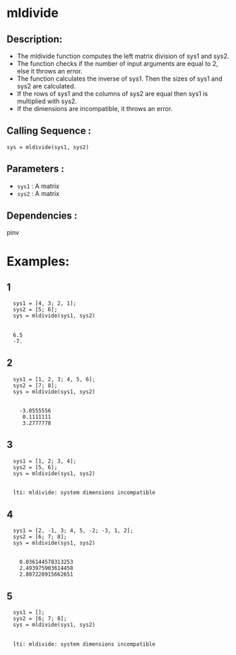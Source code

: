 # mldivide
## Description:
- The mldivide function computes the left matrix division of sys1 and sys2.
- The function checks if the number of input arguments are equal to 2, else it throws an error.
- The function calculates the inverse of sys1. Then the sizes of sys1 and sys2 are calculated.
- If the rows of sys1 and the columns of sys2 are equal then sys1 is multiplied with sys2.
- If the dimensions are incompatible, it throws an error.
## Calling Sequence :
`sys = mldivide(sys1, sys2)`
## Parameters :
- `sys1` : A  matrix
- `sys2` : A matrix
## Dependencies :
pinv

# Examples:
## 1
      sys1 = [4, 3; 2, 1];
      sys2 = [5; 6];
      sys = mldivide(sys1, sys2) 
##
      6.5
      -7.
## 2
      sys1 = [1, 2, 3; 4, 5, 6];
      sys2 = [7; 8];
      sys = mldivide(sys1, sys2)
##
        -3.0555556
         0.1111111
         3.2777778
## 3
      sys1 = [1, 2; 3, 4];
      sys2 = [5, 6];  
      sys = mldivide(sys1, sys2)
##
      lti: mldivide: system dimensions incompatible
## 4
      sys1 = [2, -1, 3; 4, 5, -2; -3, 1, 2];
      sys2 = [6; 7; 8];
      sys = mldivide(sys1, sys2)
##
        0.036144578313253
        2.493975903614458
        2.807228915662651
## 5
      sys1 = [];
      sys2 = [6; 7; 8];
      sys = mldivide(sys1, sys2) 
##
      lti: mldivide: system dimensions incompatible
